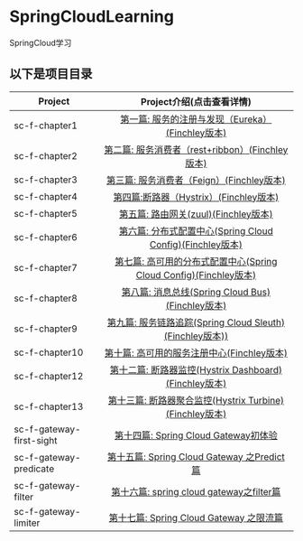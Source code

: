 # SpringCloudLearning

SpringCloud学习

## 以下是项目目录

| Project               | Project介绍(点击查看详情)     |
| --------              |          :----:             |
| sc-f-chapter1         |         [第一篇: 服务的注册与发现（Eureka）(Finchley版本)][1]            |
| sc-f-chapter2         |         [第二篇: 服务消费者（rest+ribbon）(Finchley版本)][2]            |
| sc-f-chapter3         |         [ 第三篇: 服务消费者（Feign）(Finchley版本) ][3]            |
| sc-f-chapter4         |         [ 第四篇:断路器（Hystrix）(Finchley版本) ][4]            |
| sc-f-chapter5         |         [ 第五篇: 路由网关(zuul)(Finchley版本) ][5]            |
| sc-f-chapter6         |         [ 第六篇: 分布式配置中心(Spring Cloud Config)(Finchley版本) ][6]            |
| sc-f-chapter7         |         [ 第七篇: 高可用的分布式配置中心(Spring Cloud Config)(Finchley版本) ][7]            |
| sc-f-chapter8         |         [ 第八篇: 消息总线(Spring Cloud Bus)(Finchley版本) ][8]            |
| sc-f-chapter9         |         [ 第九篇: 服务链路追踪(Spring Cloud Sleuth)(Finchley版本)) ][9]            |
| sc-f-chapter10         |         [ 第十篇: 高可用的服务注册中心(Finchley版本) ][10]            |
| sc-f-chapter12         |         [ 第十二篇: 断路器监控(Hystrix Dashboard)(Finchley版本) ][12]            |
| sc-f-chapter13         |         [ 第十三篇: 断路器聚合监控(Hystrix Turbine)(Finchley版本) ][13]            |
| sc-f-gateway-first-sight          |         [第十四篇: Spring Cloud Gateway初体验][14]            |
| sc-f-gateway-predicate          |         [第十五篇: Spring Cloud Gateway 之Predict篇][15]            |
| sc-f-gateway-filter          |         [第十六篇: spring cloud gateway之filter篇][16]            |
| sc-f-gateway-limiter          |         [第十七篇: Spring Cloud Gateway 之限流篇][17]            |

[1]:https://github.com/yueyue10/SpringCloudLearning/tree/master/sc-f-chapter1
[2]:https://github.com/yueyue10/SpringCloudLearning/tree/master/sc-f-chapter2
[3]:https://github.com/yueyue10/SpringCloudLearning/tree/master/sc-f-chapter3
[4]:https://github.com/yueyue10/SpringCloudLearning/tree/master/sc-f-chapter4
[5]:https://github.com/yueyue10/SpringCloudLearning/tree/master/sc-f-chapter5
[6]:https://github.com/yueyue10/SpringCloudLearning/tree/master/sc-f-chapter6
[7]:https://github.com/yueyue10/SpringCloudLearning/tree/master/sc-f-chapter7
[8]:https://github.com/yueyue10/SpringCloudLearning/tree/master/sc-f-chapter8
[9]:https://github.com/yueyue10/SpringCloudLearning/tree/master/sc-f-chapter9
[10]:https://github.com/yueyue10/SpringCloudLearning/tree/master/sc-f-chapter10
[12]:https://github.com/yueyue10/SpringCloudLearning/tree/master/sc-f-chapter12
[13]:https://github.com/yueyue10/SpringCloudLearning/tree/master/sc-f-chapter13
[14]:https://github.com/yueyue10/SpringCloudLearning/tree/master/sc-f-gateway-first-sight
[15]:https://github.com/yueyue10/SpringCloudLearning/tree/master/sc-f-gateway-predicate
[16]:https://github.com/yueyue10/SpringCloudLearning/tree/master/sc-f-gateway-filter
[17]:https://github.com/yueyue10/SpringCloudLearning/tree/master/sc-f-gateway-limiter


